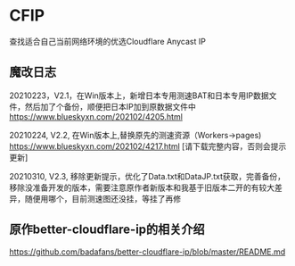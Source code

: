 # CFIP

查找适合自己当前网络环境的优选Cloudflare Anycast IP

## 魔改日志

20210223，V2.1，在Win版本上，新增日本专用测速BAT和日本专用IP数据文件，然后加了个备份，顺便把日本IP加到原数据文件中  https://www.blueskyxn.com/202102/4205.html

20210224, V2.2, 在Win版本上,替换原先的测速资源（Workers->pages)  https://www.blueskyxn.com/202102/4217.html [请下载完整内容，否则会提示更新]

20210310, V2.3, 移除更新提示，优化了Data.txt和DataJP.txt获取，完善备份，移除没准备开发的版本，需要注意原作者新版本和我基于旧版本二开的有较大差异，随便用哪个，目前测速图还没挂，等挂了再修

## 原作better-cloudflare-ip的相关介绍

https://github.com/badafans/better-cloudflare-ip/blob/master/README.md
